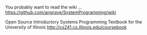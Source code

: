 You probably want to read the wiki ...
https://github.com/angrave/SystemProgramming/wiki

Open Source Introductory Systems Programming Textbook for the University of Illinois http://cs241.cs.illinois.edu/coursebook
